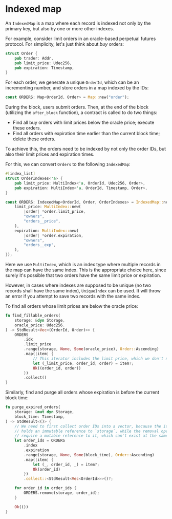 # Indexed map

An `IndexedMap` is a map where each record is indexed not only by the primary key, but also by one or more other indexes.

For example, consider limit orders in an oracle-based perpetual futures protocol. For simplicity, let's just think about _buy_ orders:

```rust
struct Order {
    pub trader: Addr,
    pub limit_price: Udec256,
    pub expiration: Timestamp,
}
```

For each order, we generate a unique `OrderId`, which can be an incrementing number, and store orders in a map indexed by the IDs:

```rust
const ORDERS: Map<OrderId, Order> = Map::new("order");
```

During the block, users submit orders. Then, at the end of the block (utilizing the `after_block` function), a contract is called to do two things:

- Find all buy orders with limit prices below the oracle price; execute these orders.
- Find all orders with expiration time earlier than the current block time; delete these orders.

To achieve this, the orders need to be indexed by not only the order IDs, but also their limit prices and expiration times.

For this, we can convert `Orders` to the following `IndexedMap`:

```rust
#[index_list]
struct OrderIndexes<'a> {
    pub limit_price: MultiIndex<'a, OrderId, Udec256, Order>,
    pub expiration: MultiIndex<'a, OrderId, Timestamp, Order>,
}

const ORDERS: IndexedMap<OrderId, Order, OrderIndexes> = IndexedMap::new("orders", OrderIndexes {
    limit_price: MultiIndex::new(
        |order| *order.limit_price,
        "owners",
        "orders__price",
    ),
    expiration: MultiIndex::new(
        |order| *order.expiration,
        "owners",
        "orders__exp",
    ),
});
```

Here we use `MultiIndex`, which is an index type where multiple records in the map can have the same index. This is the appropriate choice here, since surely it's possible that two orders have the same limit price or expiration.

However, in cases where indexes are supposed to be unique (no two records shall have the same index), `UniqueIndex` can be used. It will throw an error if you attempt to save two records with the same index.

To find all orders whose limit prices are below the oracle price:

```rust
fn find_fillable_orders(
    storage: &dyn Storage,
    oracle_price: Udec256.
) -> StdResult<Vec<(OrderId, Order)>> {
    ORDERS
        .idx
        .limit_price
        .range(storage, None, Some(oracle_price), Order::Ascending)
        .map(|item| {
            // This iterator includes the limit price, which we don't need.
            let (_limit_price, order_id, order) = item?;
            Ok((order_id, order))
        })
        .collect()
}
```

Similarly, find and purge all orders whose expiration is before the current block time:

```rust
fn purge_expired_orders(
    storage: &mut dyn Storage,
    block_time: Timestamp,
) -> StdResult<()> {
    // We need to first collect order IDs into a vector, because the iteration
    // holds an immutable reference to `storage`, while the removal operations
    // require a mutable reference to it, which can't exist at the same time.
    let order_ids = ORDERS
        .index
        .expiration
        .range(storage, None, Some(block_time), Order::Ascending)
        .map(|item| {
            let (_, order_id, _) = item?;
            Ok(order_id)
        })
        .collect::<StdResult<Vec<OrderId>>>()?;

    for order_id in order_ids {
        ORDERS.remove(storage, order_id);
    }

    Ok(())
}
```
